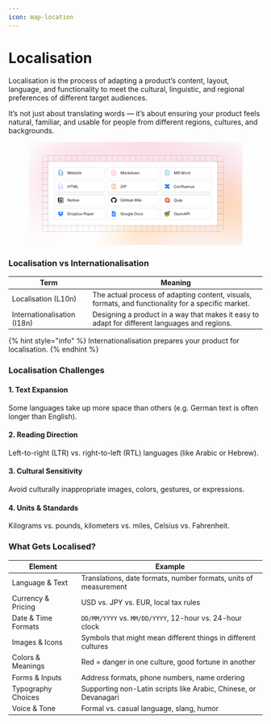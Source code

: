 ```yaml
---
icon: map-location
---
```


# Localisation

Localisation is the process of adapting a product’s content, layout, language, and functionality to meet the cultural, linguistic, and regional preferences of different target audiences.

It’s not just about translating words — it’s about ensuring your product feels natural, familiar, and usable for people from different regions, cultures, and backgrounds.

<figure><img src="../.gitbook/assets/quickstart-import.png" alt=""><figcaption></figcaption></figure>

### Localisation vs Internationalisation

| Term                        | Meaning                                                                                            |
| --------------------------- | -------------------------------------------------------------------------------------------------- |
| Localisation (L10n)         | The actual process of adapting content, visuals, formats, and functionality for a specific market. |
| Internationalisation (I18n) | Designing a product in a way that makes it easy to adapt for different languages and regions.      |

{% hint style="info" %}
Internationalisation prepares your product for localisation.
{% endhint %}

### Localisation Challenges

#### **1. Text Expansion**

Some languages take up more space than others (e.g. German text is often longer than English).

#### **2. Reading Direction**

Left-to-right (LTR) vs. right-to-left (RTL) languages (like Arabic or Hebrew).

#### **3. Cultural Sensitivity**

Avoid culturally inappropriate images, colors, gestures, or expressions.

#### **4. Units & Standards**

Kilograms vs. pounds, kilometers vs. miles, Celsius vs. Fahrenheit.

### What Gets Localised?

| Element             | Example                                                          |
| ------------------- | ---------------------------------------------------------------- |
| Language & Text     | Translations, date formats, number formats, units of measurement |
| Currency & Pricing  | USD vs. JPY vs. EUR, local tax rules                             |
| Date & Time Formats | `DD/MM/YYYY` vs. `MM/DD/YYYY`, 12-hour vs. 24-hour clock         |
| Images & Icons      | Symbols that might mean different things in different cultures   |
| Colors & Meanings   | Red = danger in one culture, good fortune in another             |
| Forms & Inputs      | Address formats, phone numbers, name ordering                    |
| Typography Choices  | Supporting non-Latin scripts like Arabic, Chinese, or Devanagari |
| Voice & Tone        | Formal vs. casual language, slang, humor                         |
